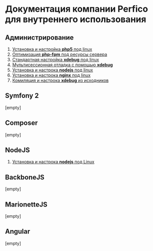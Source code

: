 Документация компании Perfico для внутреннего использования
===
Администрирование
---
1. [Установка и настройка **php5** под linux](/administration/php/simple_config.md)
1. [Оптимизация **php-fpm** под ресурсы сервера](/administration/php/performance.md)
1. [Стандартная настройка **xdebug** под linux](/administration/php/xdebug/simple_config.md)
1. [Мультисессионная отладка с помощью **xdebug**](/administration/php/xdebug/multiple_session.md)
1. [Установка и настрока **nodejs** под linux](/nodejs/simple_config.md)
1. [Установка и настрока **nginx** под linux](/administration/nginx/simple_config.md)
1. [Комиляция и настрока **xdebug** из исходников](/administration/php/xdebug/compilation.md)

Symfony 2
---
[empty]

Composer
---
[empty]

NodeJS
---
1. [Установка и настрока **nodejs** под Linux](/nodejs/simple_config.md)

BackboneJS
---
[empty]

MarionetteJS
---
[empty]

Angular
---
[empty]

